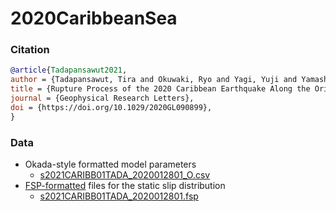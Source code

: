 # 2020CaribbeanSea

### Citation
```bibtex
@article{Tadapansawut2021,
author = {Tadapansawut, Tira and Okuwaki, Ryo and Yagi, Yuji and Yamashita, Shinji},
title = {Rupture Process of the 2020 Caribbean Earthquake Along the Oriente Transform Fault, Involving Supershear Rupture and Geometric Complexity of Fault},
journal = {Geophysical Research Letters},
doi = {https://doi.org/10.1029/2020GL090899},
}
```

### Data
- Okada-style formatted model parameters
  - [s2021CARIBB01TADA_2020012801_O.csv](./s2021CARIBB01TADA_2020012801_O.csv)
- [FSP-formatted](http://equake-rc.info/SRCMOD/fileformats/fsp/) files for the static slip distribution
  - [s2021CARIBB01TADA_2020012801.fsp](./s2021CARIBB01TADA_2020012801.fsp)
